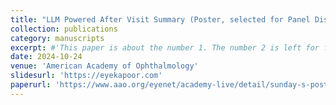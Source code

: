 ```yaml
---
title: "LLM Powered After Visit Summary (Poster, selected for Panel Discussion). "
collection: publications
category: manuscripts
excerpt: #'This paper is about the number 1. The number 2 is left for future work.'
date: 2024-10-24
venue: 'American Academy of Ophthalmology'
slidesurl: 'https://eyekapoor.com'
paperurl: 'https://www.aao.org/eyenet/academy-live/detail/sunday-s-posters-at-aao-2024'
---
```


